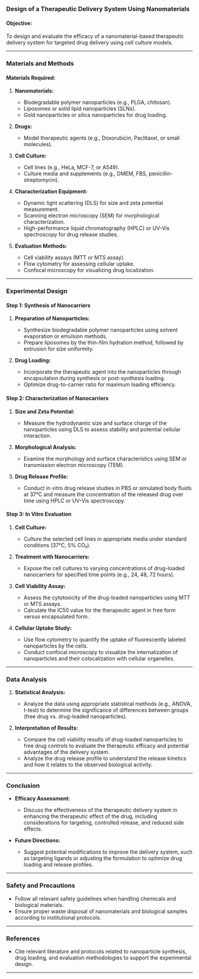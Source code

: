 ### Design of a Therapeutic Delivery System Using Nanomaterials

#### Objective:
To design and evaluate the efficacy of a nanomaterial-based therapeutic delivery system for targeted drug delivery using cell culture models.

---

### Materials and Methods

#### Materials Required:
1. **Nanomaterials:**
   - Biodegradable polymer nanoparticles (e.g., PLGA, chitosan).
   - Liposomes or solid lipid nanoparticles (SLNs).
   - Gold nanoparticles or silica nanoparticles for drug loading.

2. **Drugs:**
   - Model therapeutic agents (e.g., Doxorubicin, Paclitaxel, or small molecules).

3. **Cell Culture:**
   - Cell lines (e.g., HeLa, MCF-7, or A549).
   - Culture media and supplements (e.g., DMEM, FBS, penicillin-streptomycin).

4. **Characterization Equipment:**
   - Dynamic light scattering (DLS) for size and zeta potential measurement.
   - Scanning electron microscopy (SEM) for morphological characterization.
   - High-performance liquid chromatography (HPLC) or UV-Vis spectroscopy for drug release studies.

5. **Evaluation Methods:**
   - Cell viability assays (MTT or MTS assay).
   - Flow cytometry for assessing cellular uptake.
   - Confocal microscopy for visualizing drug localization.

---

### Experimental Design

#### Step 1: Synthesis of Nanocarriers

1. **Preparation of Nanoparticles:**
   - Synthesize biodegradable polymer nanoparticles using solvent evaporation or emulsion methods.
   - Prepare liposomes by the thin-film hydration method, followed by extrusion for size uniformity.

2. **Drug Loading:**
   - Incorporate the therapeutic agent into the nanoparticles through encapsulation during synthesis or post-synthesis loading.
   - Optimize drug-to-carrier ratio for maximum loading efficiency.

#### Step 2: Characterization of Nanocarriers

1. **Size and Zeta Potential:**
   - Measure the hydrodynamic size and surface charge of the nanoparticles using DLS to assess stability and potential cellular interaction.

2. **Morphological Analysis:**
   - Examine the morphology and surface characteristics using SEM or transmission electron microscopy (TEM).

3. **Drug Release Profile:**
   - Conduct in vitro drug release studies in PBS or simulated body fluids at 37°C and measure the concentration of the released drug over time using HPLC or UV-Vis spectroscopy.

#### Step 3: In Vitro Evaluation

1. **Cell Culture:**
   - Culture the selected cell lines in appropriate media under standard conditions (37°C, 5% CO₂).

2. **Treatment with Nanocarriers:**
   - Expose the cell cultures to varying concentrations of drug-loaded nanocarriers for specified time points (e.g., 24, 48, 72 hours).

3. **Cell Viability Assay:**
   - Assess the cytotoxicity of the drug-loaded nanoparticles using MTT or MTS assays.
   - Calculate the IC50 value for the therapeutic agent in free form versus encapsulated form.

4. **Cellular Uptake Study:**
   - Use flow cytometry to quantify the uptake of fluorescently labeled nanoparticles by the cells.
   - Conduct confocal microscopy to visualize the internalization of nanoparticles and their colocalization with cellular organelles.

---

### Data Analysis

1. **Statistical Analysis:**
   - Analyze the data using appropriate statistical methods (e.g., ANOVA, t-test) to determine the significance of differences between groups (free drug vs. drug-loaded nanoparticles).

2. **Interpretation of Results:**
   - Compare the cell viability results of drug-loaded nanoparticles to free drug controls to evaluate the therapeutic efficacy and potential advantages of the delivery system.
   - Analyze the drug release profile to understand the release kinetics and how it relates to the observed biological activity.

---

### Conclusion

- **Efficacy Assessment:**
  - Discuss the effectiveness of the therapeutic delivery system in enhancing the therapeutic effect of the drug, including considerations for targeting, controlled release, and reduced side effects.

- **Future Directions:**
  - Suggest potential modifications to improve the delivery system, such as targeting ligands or adjusting the formulation to optimize drug loading and release profiles.

---

### Safety and Precautions

- Follow all relevant safety guidelines when handling chemicals and biological materials.
- Ensure proper waste disposal of nanomaterials and biological samples according to institutional protocols.

---

### References

- Cite relevant literature and protocols related to nanoparticle synthesis, drug loading, and evaluation methodologies to support the experimental design. 

---
